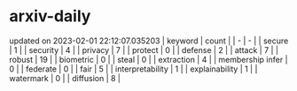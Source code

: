 # arxiv-daily
updated on 2023-02-01 22:12:07.035203
| keyword | count |
| - | - |
| secure | 1 |
| security | 4 |
| privacy | 7 |
| protect | 0 |
| defense | 2 |
| attack | 7 |
| robust | 19 |
| biometric | 0 |
| steal | 0 |
| extraction | 4 |
| membership infer | 0 |
| federate | 0 |
| fair | 5 |
| interpretability | 1 |
| explainability | 1 |
| watermark | 0 |
| diffusion | 8 |
